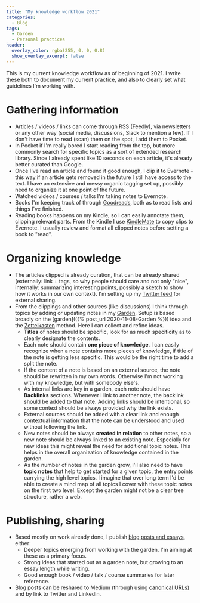 ```yaml
---
title: "My knowledge workflow 2021"
categories:
  - Blog
tags:
  - Garden
  - Personal practices
header:
  overlay_color: rgba(255, 0, 0, 0.8)
  show_overlay_excerpt: false
---
```


This is my current knowledge workflow as of beginning of 2021. I write these both to document my current practice, and also to clearly set what guidelines I'm working with.

# Gathering information

 - Articles / videos / links can come through RSS (Feedly), via newsletters or any other way (social media, discussions, Slack to mention a few). If I don't have time to read (scan) them on the spot, I add them to Pocket.
 - In Pocket if I'm really bored I start reading from the top, but more commonly search for specific topics as a sort of extended research library. Since I already spent like 10 seconds on each article, it's already better curated than Google.
 - Once I've read an article and found it good enough, I clip it to Evernote - this way if an article gets removed in the future I still have access to the text. I have an extensive and messy organic tagging set up, possibly need to organize it at one point of the future.
 - Watched videos / courses / talks I'm taking notes to Evernote.
 - Books I'm keeping track of through [Goodreads](https://www.goodreads.com/user/show/30730531-peter), both as to read lists and things I've finished.
 - Reading books happens on my Kindle, so I can easily annotate them, clipping relevant parts. From the Kindle I use [KindleMate](https://kmate.me/) to copy clips to Evernote. I usually review and format all clipped notes before setting a book to "read".

# Organizing knowledge

 - The articles clipped is already curation, that can be already shared (externally: link + tags, so why people should care and not only "nice", internally: summarizing interesting points, possibly a sketch to show how it works in our own context). I'm setting up my [Twitter feed](https://twitter.com/polgarp) for external sharing.
 - From the clippings and other sources (like discussions) I think through topics by adding or updating notes in my [Garden](https://polgarp.com/categories/garden/). Setup is based broadly on the [garden](({% post_url 2020-11-08-Garden %})) idea and the [Zettelkasten](https://zettelkasten.de/introduction/) method. Here I can collect and refine ideas.
   - **Titles** of notes should be specific, look for as much specificity as to clearly designate the contents.
   - Each note should contain **one piece of knowledge**. I can easily recognize when a note contains more pieces of knowledge, if title of the note is getting less specific. This would be the right time to add a split the note.
   - If the content of a note is based on an external source, the note should be rewritten in my own words. Otherwise I'm not working with my knowledge, but with somebody else's.
   - As internal links are key in a garden, each note should have **Backlinks** sections. Whenever I link to another note, the backlink should be added to that note. Adding links should be intentional, so some context should be always provided why the link exists.
   - External sources should be added with a clear link and enough contextual information that the note can be understood and used without following the link.
   - New notes should be always **created in relation** to other notes, so a new note should be always linked to an existing note. Especially for new ideas this might reveal the need for additional topic notes. This helps in the overall organization of knowledge contained in the garden.
   - As the number of notes in the garden grow, I'll also need to have **topic notes** that help to get started for a given topic, the entry points carrying the high level topics. I imagine that over long term I'd be able to create a mind map of all topics I cover with these topic notes on the first two level. Except the garden might not be a clear tree structure, rather a web.

# Publishing, sharing

 - Based mostly on work already done, I publish [blog posts and essays](https://polgarp.com/), either:
   - Deeper topics emerging from working with the garden. I'm aiming at these as a primary focus.
   - Strong ideas that started out as a garden note, but growing to an essay length while writing.
   - Good enough book / video / talk / course summaries for later reference.
 - Blog posts can be reshared to Medium (through using [canonical URLs](https://help.medium.com/hc/en-us/articles/360033930293-Set-a-canonical-link)) and by link to Twitter and LinkedIn.
